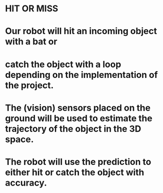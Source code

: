 # HIT OR MISS
# Our robot will hit an incoming object with a bat or 
# catch the object with a loop depending on the implementation of the project.
# The (vision) sensors placed on the ground will be used to estimate the trajectory of the object in the 3D space. 
# The robot will use the prediction to either hit or catch the object with accuracy. 
